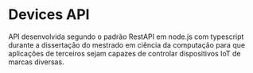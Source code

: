 # Devices API

API desenvolvida segundo o padrão RestAPI em node.js com typescript durante a dissertação do mestrado em ciência da computação para que aplicações de terceiros sejam capazes de controlar dispositivos IoT de marcas diversas.
